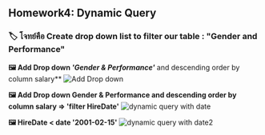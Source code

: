 ## Homework4: Dynamic Query 
### 🏷  โจทย์คือ Create drop down list to filter our table : "Gender and Performance"
**🖼 Add Drop down *'Gender & Performance'*** and descending order by column salary**
![Add Drop down ](https://github.com/user-attachments/assets/35b99bdb-b611-4bd5-80ce-c646ae6c85e3)

**🖼 Add Drop down Gender & Performance and descending order by column salary => 'filter HireDate'**
![dynamic query with date](https://github.com/user-attachments/assets/c1c34748-b72a-4065-815e-6d25a5a2e302)

**🖼 HireDate < date '2001-02-15'**
![dynamic query with date2](https://github.com/user-attachments/assets/c5929661-b303-4ec1-8a8c-801a6bb0bb0d)

